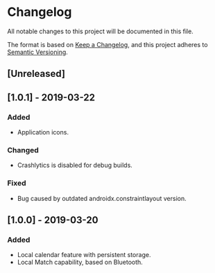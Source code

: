 # Changelog
All notable changes to this project will be documented in this file.

The format is based on [Keep a Changelog](https://keepachangelog.com/en/1.0.0/),
and this project adheres to [Semantic Versioning](https://semver.org/spec/v2.0.0.html).

## [Unreleased]

## [1.0.1] - 2019-03-22
### Added
- Application icons.

### Changed
- Crashlytics is disabled for debug builds.
  
### Fixed
- Bug caused by outdated androidx.constraintlayout version. 

## [1.0.0] - 2019-03-20
### Added
- Local calendar feature with persistent storage.
- Local Match capability, based on Bluetooth.